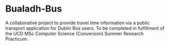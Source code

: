 # Bualadh-Bus

A collaborative project to provide travel time information via a public transport application for Dublin Bus users. To be completed in fulfillment of the UCD MSc Computer Science (Conversion) Summer Research Practicum.
